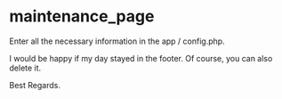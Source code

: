 # maintenance_page

Enter all the necessary information in the app / config.php.

I would be happy if my day stayed in the footer. Of course, you can also delete it.

Best Regards.
